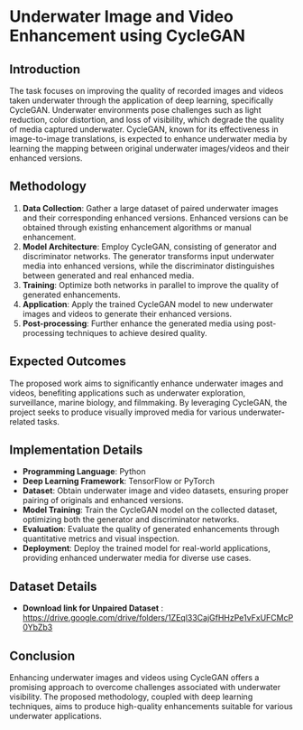 # Underwater Image and Video Enhancement using CycleGAN

## Introduction
The task focuses on improving the quality of recorded images and videos taken underwater through the application of deep learning, specifically CycleGAN. Underwater environments pose challenges such as light reduction, color distortion, and loss of visibility, which degrade the quality of media captured underwater. CycleGAN, known for its effectiveness in image-to-image translations, is expected to enhance underwater media by learning the mapping between original underwater images/videos and their enhanced versions.

## Methodology
1. **Data Collection**: Gather a large dataset of paired underwater images and their corresponding enhanced versions. Enhanced versions can be obtained through existing enhancement algorithms or manual enhancement.
2. **Model Architecture**: Employ CycleGAN, consisting of generator and discriminator networks. The generator transforms input underwater media into enhanced versions, while the discriminator distinguishes between generated and real enhanced media.
3. **Training**: Optimize both networks in parallel to improve the quality of generated enhancements.
4. **Application**: Apply the trained CycleGAN model to new underwater images and videos to generate their enhanced versions.
5. **Post-processing**: Further enhance the generated media using post-processing techniques to achieve desired quality.

## Expected Outcomes
The proposed work aims to significantly enhance underwater images and videos, benefiting applications such as underwater exploration, surveillance, marine biology, and filmmaking. By leveraging CycleGAN, the project seeks to produce visually improved media for various underwater-related tasks.

## Implementation Details
- **Programming Language**: Python
- **Deep Learning Framework**: TensorFlow or PyTorch
- **Dataset**: Obtain underwater image and video datasets, ensuring proper pairing of originals and enhanced versions.
- **Model Training**: Train the CycleGAN model on the collected dataset, optimizing both the generator and discriminator networks.
- **Evaluation**: Evaluate the quality of generated enhancements through quantitative metrics and visual inspection.
- **Deployment**: Deploy the trained model for real-world applications, providing enhanced underwater media for diverse use cases.
## Dataset Details
- **Download link for Unpaired Dataset** :  https://drive.google.com/drive/folders/1ZEql33CajGfHHzPe1vFxUFCMcP0YbZb3

## Conclusion
Enhancing underwater images and videos using CycleGAN offers a promising approach to overcome challenges associated with underwater visibility. The proposed methodology, coupled with deep learning techniques, aims to produce high-quality enhancements suitable for various underwater applications.

